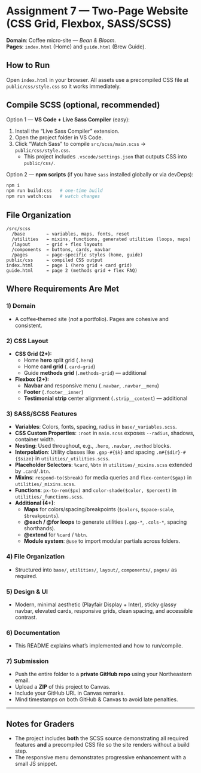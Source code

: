 # Assignment 7 — Two-Page Website (CSS Grid, Flexbox, SASS/SCSS)

**Domain**: Coffee micro‑site — _Bean & Bloom_.  
**Pages**: `index.html` (Home) and `guide.html` (Brew Guide).

## How to Run
Open `index.html` in your browser. All assets use a precompiled CSS file at `public/css/style.css` so it works immediately.

## Compile SCSS (optional, recommended)
Option 1 — **VS Code + Live Sass Compiler** (easy):
1. Install the “Live Sass Compiler” extension.
2. Open the project folder in VS Code.
3. Click “Watch Sass” to compile `src/scss/main.scss` → `public/css/style.css`.
   - This project includes `.vscode/settings.json` that outputs CSS into `public/css/`.

Option 2 — **npm scripts** (if you have `sass` installed globally or via devDeps):
```bash
npm i
npm run build:css   # one-time build
npm run watch:css   # watch changes
```

## File Organization
```
/src/scss
  /base        ← variables, maps, fonts, reset
  /utilities   ← mixins, functions, generated utilities (loops, maps)
  /layout      ← grid + flex layouts
  /components  ← buttons, cards, navbar
  /pages       ← page-specific styles (home, guide)
public/css     ← compiled CSS output
index.html     ← page 1 (hero grid + card grid)
guide.html     ← page 2 (methods grid + flex FAQ)
```

## Where Requirements Are Met

### 1) Domain
- A coffee‑themed site (_not_ a portfolio). Pages are cohesive and consistent.

### 2) CSS Layout
- **CSS Grid (2+):**
  - Home **hero** split grid (`.hero`)  
  - Home **card grid** (`.card-grid`)  
  - Guide **methods grid** (`.methods-grid`) — additional
- **Flexbox (2+):**
  - **Navbar** and responsive menu (`.navbar`, `.navbar__menu`)  
  - **Footer** (`.footer__inner`)  
  - **Testimonial strip** center alignment (`.strip__content`) — additional

### 3) SASS/SCSS Features
- **Variables**: Colors, fonts, spacing, radius in `base/_variables.scss`.
- **CSS Custom Properties**: `:root` in `main.scss` exposes `--radius`, shadows, container width.
- **Nesting**: Used throughout, e.g., `.hero`, `.navbar`, `.method` blocks.
- **Interpolation**: Utility classes like `.gap-#{$k}` and spacing `.m#{$dir}-#{$size}` in `utilities/_utilities.scss`.
- **Placeholder Selectors**: `%card`, `%btn` in `utilities/_mixins.scss` extended by `.card`/`.btn`.
- **Mixins**: `respond-to($break)` for media queries and `flex-center($gap)` in `utilities/_mixins.scss`.
- **Functions**: `px-to-rem($px)` and `color-shade($color, $percent)` in `utilities/_functions.scss`.
- **Additional (4+)**:
  - **Maps** for colors/spacing/breakpoints (`$colors`, `$space-scale`, `$breakpoints`).
  - **@each / @for loops** to generate utilities (`.gap-*`, `.cols-*`, spacing shorthands).
  - **@extend** for `%card` / `%btn`.
  - **Module system**: `@use` to import modular partials across folders.

### 4) File Organization
- Structured into `base/`, `utilities/`, `layout/`, `components/`, `pages/` as required.

### 5) Design & UI
- Modern, minimal aesthetic (Playfair Display + Inter), sticky glassy navbar, elevated cards, responsive grids, clean spacing, and accessible contrast.

### 6) Documentation
- This README explains what’s implemented and how to run/compile.

### 7) Submission
- Push the entire folder to a **private GitHub repo** using your Northeastern email.
- Upload a **ZIP** of this project to Canvas.
- Include your GitHub URL in Canvas remarks.
- Mind timestamps on both GitHub & Canvas to avoid late penalties.

---

## Notes for Graders
- The project includes **both** the SCSS source demonstrating all required features **and** a precompiled CSS file so the site renders without a build step.
- The responsive menu demonstrates progressive enhancement with a small JS snippet.
